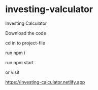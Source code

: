 # investing-valculator

Investing
Calculator


Download the code 

cd in to project-file

run npm i 

run npm start 

or visit 

https://investing-calculator.netlify.app
